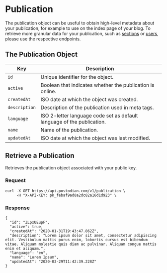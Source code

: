 # Publication

The publication object can be useful to obtain high-level metadata about your publication, for example to use on the index page of your blog. To retrieve more granular data for your publication, such as [sections](https://postodian.com/docs/sections) or [users](https://postodian.com/docs/users), please use the respective endpoints.

## The Publication Object

| Key | Description |
| --- | --- |
| `id` | Unique identifier for the object. |
| `active` | Boolean that indicates whether the publication is online. |
| `createdAt` | ISO date at which the object was created. |
| `description` | Description of the publication used in meta tags. |
| `language` | ISO 2-letter language code set as default language of the publication. |
| `name` | Name of the publication. |
| `updatedAt` | ISO date at which the object was last modified. |

## Retrieve a Publication

Retrieves the publication object associated with your public key.

### Request

```
curl -X GET https://api.postodian.com/v1/publication \
     -H "X-API-KEY: pk_febaf9ad8a2dc82a16d1d923" \
```

### Response

```
{
  "id": "ZLpxUEupF",
  "active": true,
  "createdAt": "2020-01-31T19:43:47.862Z",
  "description": "Lorem ipsum dolor sit amet, consectetur adipiscing elit. Vestibulum mattis purus enim, lobortis cursus est bibendum vitae. Aliquam molestie quis diam ac pulvinar. Aliquam congue mattis enim et aliquam.",
  "language": "en",
  "name": "Lorem Ipsum",
  "updatedAt": "2020-03-29T11:42:39.228Z"
}
```
